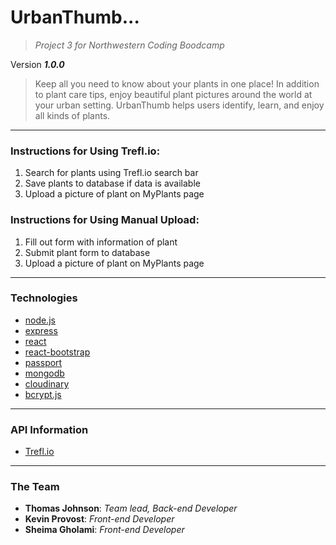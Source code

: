 # UrbanThumb... 
>*Project 3 for Northwestern Coding Boodcamp*

Version ***1.0.0***

>Keep all you need to know about your plants in one place! In addition to plant care tips, enjoy beautiful plant pictures around the world at your urban setting. UrbanThumb helps users identify, learn, and enjoy all kinds of plants. 

---

### Instructions for Using Trefl.io:
1. Search for plants using Trefl.io search bar
2. Save plants to database if data is available
3. Upload a picture of plant on MyPlants page

### Instructions for Using Manual Upload:
1. Fill out form with information of plant
2. Submit plant form to database
3. Upload a picture of plant on MyPlants page

---

### Technologies 
- [node.js](https://nodejs.org/en/)
- [express](https://www.npmjs.com/package/express)
- [react](https://www.reactjs.org) 
- [react-bootstrap](https://www.npmjs.com/package/react-bootstrap)
- [passport](https://www.npmjs.com/package/passport)
- [mongodb](https://www.mysql.com/) 
- [cloudinary](https://www.npmjs.com/package/cloudinary)
- [bcrypt.js](https://www.npmjs.com/package/bcrypt)
---

### API Information

- [Trefl.io](https://trefle.io/)
---

### The Team 
- __Thomas Johnson__: *Team lead, Back-end Developer*
- __Kevin Provost__: *Front-end Developer* 
- __Sheima Gholami__: *Front-end Developer*
